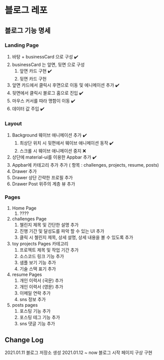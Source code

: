 # 블로그 레포

## 블로그 기능 명세

### Landing Page

  1. 바탕 + businessCard 으로 구성 :heavy_check_mark:
  2. businessCard 는 앞면, 뒷면 으로 구성
     1. 앞면 카드 구현 :heavy_check_mark:
     2. 뒷면 카드 구헌
  3. 앞면 카드에서 클릭시 후면으로 이동 및 에니메이션 추가 :heavy_check_mark:
  4. 뒷면에서 클릭시 블로그 홈으로 진입 :heavy_check_mark:
  5. 마우스 커서를 따라 명함이 이동 :heavy_check_mark:
  6. 데이터 값 주입 :heavy_check_mark:
  
### Layout

  1. Background 웨이브 애니메이션 추가 :heavy_check_mark:
     1. 최상단 위치 시 뒷편에서 웨이브 애니메이션 동작 :heavy_check_mark:
     2. 스크롤 시 웨이브 애니메이션 중지 :x:
  2. 상단에 material-ui를 이용한 Appbar 추가 :heavy_check_mark:
  3. Appbar에 카테고리 추가 추가 ( 항목 : challenges, projects, resume, posts)
  4. Drawer 추가
  5. Drawer 상단 간략한 프로필 추가
  6. Drawer Post 위주의 계층 뷰 추가

### Pages

  1. Home Page
     1. ????
  2. challenges Page 
     1. 첼린지 제목 및 간단한 설명 추가
     2. 진행 기간 및 달성도를 파악 할 수 있는 UI 추가
     3. 클릭 시 첼린지 제목, 상세 설명, 상세 내용을 볼 수 있도록 추가
  3. toy projects Pages 카테고리
     1. 프로젝트 제목 및 작업 기간 추가
     2. 소스코드 링크 기능 추가
     3. 샘플 보기 기능 추가
     4. 기술 스택 표기 추가
  4. resume Pages
     1. 개인 이력서 (국문) 추가
     2. 개인 이력서 (영문) 추가
     3. 이메일 연락 추가
     4. sns 정보 추가
  5. posts pages
     1. 포스팅 기능 추가
     2. 포스팅 테그 기능 추가
     3. sns 댓글 기능 추가

## Change Log
  2021.01.11        블로그 저장소 생성
  2021.01.12 ~ now  블로그 시작 페이지 구상 구현
